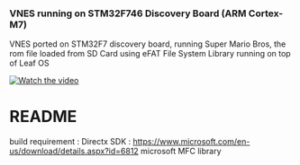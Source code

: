 ### VNES running on STM32F746 Discovery Board (ARM Cortex-M7)

VNES ported on STM32F7 discovery board, running Super Mario Bros, the rom file loaded from SD Card using eFAT File System Library running on top of Leaf OS 

[![Watch the video](https://img.youtube.com/vi/O3enWRYGT20/hqdefault.jpg)](https://www.youtube.com/embed/O3enWRYGT20)

# README

build requirement : 
Directx SDK : https://www.microsoft.com/en-us/download/details.aspx?id=6812
microsoft MFC library
